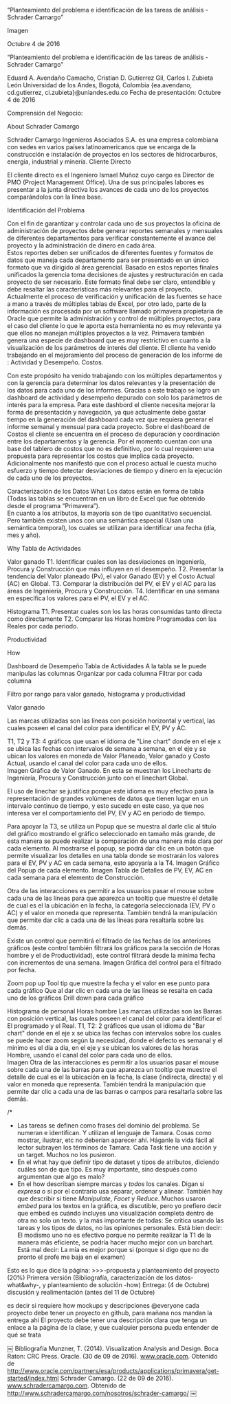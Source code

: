 “Planteamiento del problema e identificación de las tareas de análisis - Schrader Camargo” 
 
Imagen 
 
Octubre 4 de 2016 
 
 
 
 
 
 
 
 
 
 
 
 
 
 
 
 
 
 
 
“Planteamiento del problema e identificación de las tareas de análisis - Schrader Camargo” 
 
Eduard A. Avendaño Camacho, Cristian D. Gutierrez Gil, Carlos I. Zubieta León 
Universidad de los Andes, Bogotá, Colombia 
{ea.avendano, cd.gutierrez, ci.zubieta}@uniandes.edu.co 
Fecha de presentación: Octubre 4 de 2016 
 
 
 
Comprensión del Negocio:  
 
About Schrader Camargo 
 
Schrader Camargo Ingenieros Asociados S.A. es una empresa colombiana con sedes en varios países latinoamericanos que se encarga de la construcción e instalación de proyectos en los sectores de hidrocarburos, energía, industrial y minería. 
Cliente Directo 
 
El cliente directo es el Ingeniero Ismael Muñoz cuyo cargo es Director de PMO (Project Management Office).  Una de sus principales labores es presentar a la junta directiva los avances de cada uno de los proyectos comparándolos con la línea base. 
 
Identificación del Problema 
 
 Con el fin de garantizar y controlar cada uno de sus proyectos la oficina de administración de proyectos debe generar reportes semanales y mensuales de diferentes departamentos para verificar constantemente el avance del proyecto y la administración de dinero en cada área.  
Estos reportes deben ser unificados de diferentes fuentes y formatos de datos que maneja cada departamento para ser presentado en un único formato que va dirigido al área gerencial. Basado en estos reportes finales unificados la gerencia toma decisiones de ajustes y restructuración en cada proyecto de ser necesario. Este formato final debe ser claro, entendible y debe resaltar las características más relevantes para el proyecto.  
Actualmente el proceso de verificación y unificación de las fuentes se hace a mano a través de múltiples tablas de Excel, por otro lado, parte de la información es procesada por un software llamado primavera propietaria de Oracle que permite la administración y control de múltiples proyectos, para el caso del cliente lo que le aporta esta herramienta no es muy relevante ya que ellos no manejan múltiples proyectos a la vez. Primavera también genera una especie de dashboard que es muy restrictivo en cuanto a la visualización de los parámetros de interés del cliente. 
El cliente ha venido trabajando en el mejoramiento del proceso de generación de los informe de : 
Actividad y Desempeño. 
Costos. 
 
Con este propósito ha venido trabajando con los múltiples departamentos y con la gerencia para determinar los datos relevantes y la presentación de los datos para cada uno de los informes. Gracias a este trabajo se logro un dashboard de actividad y desempeño depurado con solo los parámetros de interés para la empresa. Para este dashbord el cliente necesita mejorar la forma de presentación y navegación, ya que actualmente debe gastar tiempo en la generación del dashboard cada vez que requiera generar el informe semanal y mensual para cada proyecto. 
Sobre el dashboard de Costos el cliente se encuentra en el proceso de depuración y coordinación entre los departamentos y la gerencia. Por el momento cuentan con una base del tablero de costos  que no es definitivo, por lo cual requieren una propuesta para representar los costos que implica cada proyecto. 
Adicionalmente nos manifestó que con el proceso actual le cuesta mucho esfuerzo y tiempo detectar desviaciones de tiempo y dinero en la ejecución de cada uno de los proyectos. 
 
Caracterización de los Datos 
What 
Los datos están en forma de tabla (Todas las tablas se encuentran en un libro de Excel que fue obtenido desde el programa “Primavera”).  
En cuanto a los atributos, la mayoría son de tipo cuantitativo secuencial.  Pero también existen unos con una semántica especial (Usan una semántica temporal), los cuales se utilizan para identificar una fecha (día, mes y año). 
 
Why 
Tabla de Actividades 
 
 
Valor ganado 
T1. Identificar cuales son las desviaciones en Ingeniería, Procura y Construcción que más influyen en el desempeño. 
T2. Presentar la tendencia del Valor planeado (Pv), el valor Ganado (EV) y el Costo Actual (AC) en Global. 
T3. Comparar la distribución del PV, el EV y el AC para las áreas de Ingeniería, Procura y Construcción. 
T4. Identificar en una semana en específica los valores para el  PV, el EV y el AC. 
 
Histograma 
T1. Presentar cuales son los las horas consumidas tanto directa como directamente 
T2. Comparar las Horas hombre Programadas con las Reales por cada periodo. 
 
Productividad 
 
How 
  
Dashboard de Desempeño 
Tabla  de Actividades 
A la tabla se le puede manipulas las columnas 
Organizar por cada columna 
Filtrar por cada columna 
  
Filtro por rango para valor ganado, histograma y productividad 
 
Valor ganado 
 
Las marcas utilizadas son las líneas con posición horizontal y vertical, las cuales poseen el canal del color para identificar el EV, PV y AC. 
 
T1, T2 y T3:  4 gráficos que usan el idioma de "Line chart" donde en el eje x se ubica las fechas con intervalos de semana a semana, en el eje y se ubican los valores en moneda de Valor Planeado, Valor ganado y Costo Actual, usando el canal del color para cada uno de ellos.  
Imagen 
Gráfica de Valor Ganado.  En esta se muestran los Linecharts de Ingeniería, Procura y Construcción junto con el linechart Global. 
 
El uso de linechar se justifica porque este idioma es muy efectivo para la representación de grandes volúmenes de datos que tienen lugar en un intervalo continuo de tiempo, y esto sucede en este caso, ya que nos interesa ver el comportamiento del PV, EV y AC en periodo de tiempo. 
 
Para apoyar la T3, se utiliza un Popup que se muestra al darle clic al título del gráfico mostrando el gráfico seleccionado en tamaño más grande, de esta manera se puede realizar la comparación de una manera más clara por cada elemento.  Al mostrarse el popup, se podrá dar clic en un botón que permite visualizar los detalles en una tabla donde se mostrarán los valores para el EV, PV y AC en cada semana, esto apoyaría a la T4. 
Imagen 
Gráfico del Popup de cada elemento. 
Imagen 
Tabla de Detalles de PV, EV, AC en cada semana para el elemento de Construcción. 
 
Otra de las interacciones es permitir a los usuarios pasar el mouse sobre cada una de las líneas para que aparezca un tooltip que muestre el detalle de cual es el la ubicación en la fecha, la categoría seleccionada (EV, PV o AC) y el valor en moneda que representa.  También tendrá la manipulación que permite dar clic a cada una de las líneas para resaltarla sobre las demás. 
 
Existe un control que permitirá el filtrado de las fechas de los anteriores gráficos (este control también filtrará los gráficos para la sección de Horas hombre y el de Productividad), este control filtrará desde la mínima fecha con incrementos de una semana. 
Imagen 
Gráfica del control para el filtrado por fecha. 
 
 
Zoom pop up 
Tool tip que muestre la fecha y el valor en ese punto para cada gráfico 
Que al dar clic en cada una de las líneas se resalta en cada uno de los gráficos 
Drill down para cada gráfico 
  
Histograma de personal Horas hombre 
Las marcas utilizadas son las Barras con posición vertical, las cuales poseen el canal del color para identificar el El programado y el Real. 
T1, T2:  2 gráficos que usan el idioma de "Bar chart" donde en el eje x se ubica las fechas con intervalos sobre los cuales se puede hacer zoom según la necesidad, donde el defecto es semanal y el minimo es el dia a dia, en el eje y se ubican los valores de las horas Hombre, usando el canal del color para cada uno de ellos.  
Imagen 
Otra de las interacciones es permitir a los usuarios pasar el mouse sobre cada una de las barras para que aparezca un tooltip que muestre el detalle de cual es el la ubicación en la fecha, la clase (indirecta, directa) y el valor en moneda que representa.  También tendrá la manipulación que permite dar clic a cada una de las barras o campos para resaltarla sobre las demás. 
 
 
/* 
* Las tareas se definen como frases del dominio del problema. Se numeran e identifican. Y utilizan el lenguaje de Tamara. Cosas como mostrar, ilustrar, etc no deberían aparecer ahí. Háganle la vida fácil al lector subrayen los términos de Tamara. Cada Task tiene una acción y un target. Muchos no los pusieron. 
* En el what hay que definir tipo de dataset y tipos de atributos, diciendo cuáles son de que tipo. Es muy importante, sino después como argumentan que algo es malo? 
* En el how describan siempre marcas y *todos* los canales. Digan si *expresa* o si por el contrario usa separar, ordenar y alinear. También hay que describir si tiene *Manipulate*, *Facet* y *Reduce*. Muchos usaron *embed* para los textos en la gráfica, es discutible, pero yo prefiero decir que embed es cuándo incluyes una visualización completa dentro de otra no solo un texto. 
y la más importante de todas: Se critica usando las tareas y los tipos de datos, no las opiniones personales. 
Está bien decir: El modismo uno no es efectivo porque no permite realizar la T1 de la manera más eficiente, se podría hacer mucho mejor con un barchart. 
Está mal decir: La mía es mejor porque si 
(porque si digo que no de pronto el profe me baja en el examen) 
 
Esto es lo que dice la página: >>>-propuesta y planteamiento del proyecto (20%) 
Primera versión (Bibliografía, caracterización de los datos- what&why-, y planteamiento de solución -how) 
Entrega: (4 de Octubre) discusión y realimentación (antes del 11 de Octubre) 
 
es decir si requiere how mockups y descripciones 
@everyone cada proyecto debe tener un proyecto en github, para mañana nos mandan la entrega ahí 
El proyecto debe tener una descripción clara que tenga un enlace a la página de la clase, y que cualquier persona pueda entender de qué se trata 
 
 
￼ 
Bibliografía 
Munzner, T. (2014). Visualization Analysis and Design. Boca Raton: CRC Press. 
Oracle. (30 de 09 de 2016). www.oracle.com. Obtenido de http://www.oracle.com/partners/esa/products/applications/primavera/get-started/index.html 
Schrader Camargo. (22 de 09 de 2016). www.schradercamargo.com. Obtenido de http://www.schradercamargo.com/nosotros/schrader-camargo/ 
￼
